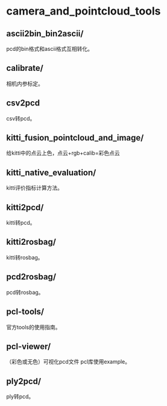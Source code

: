 # camera_and_pointcloud_tools

## ascii2bin_bin2ascii/
pcd的bin格式和ascii格式互相转化。

## calibrate/
相机内参标定。

## csv2pcd
csv转pcd。

## kitti_fusion_pointcloud_and_image/
给kitti中的点云上色，点云+rgb+calib=彩色点云

## kitti_native_evaluation/
kitti评价指标计算方法。

## kitti2pcd/
kitti转pcd。

## kitti2rosbag/
kitti转rosbag。

## pcd2rosbag/
pcd转rosbag。

## pcl-tools/
官方tools的使用指南。

## pcl-viewer/
（彩色或无色）可视化pcd文件
pcl库使用example。

## ply2pcd/
ply转pcd。

